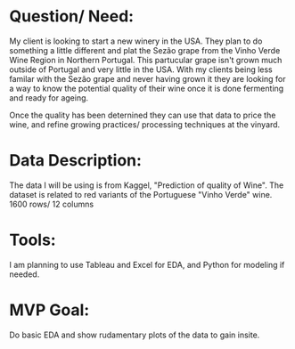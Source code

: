 # Question/ Need:
My client is looking to start a new winery in the USA. They plan to do something a little different and plat the Sezão grape from the Vinho Verde Wine Region in Northern Portugal.
This partucular grape isn't grown much outside of Portugal and very little in the USA. With my clients being less familar with the Sezão grape and never having grown it they 
are looking for a way to know the potential quality of their wine once it is done fermenting and ready for ageing.

Once the quality has been deternined they can use that data to price the wine, and refine growing practices/ processing techniques at the vinyard.


# Data Description:
The data I will be using is from Kaggel, "Prediction of quality of Wine". The dataset is related to red variants of the Portuguese "Vinho Verde" wine. 1600 rows/ 12 columns

# Tools:
I am planning to use Tableau and Excel for EDA, and Python for modeling if needed.

# MVP Goal:
Do basic EDA and show rudamentary plots of the data to gain insite. 

